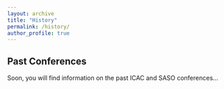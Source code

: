 ```yaml
---
layout: archive
title: "History"
permalink: /history/
author_profile: true
---
```


## Past Conferences

Soon, you will find information on the past ICAC and SASO conferences...

<!---Location, Attendees, (approx.)	Full paper acceptance rate, General Chairs, Program Chairs follow. See https://icpe.spec.org/past-conferences.html as comparison--->
